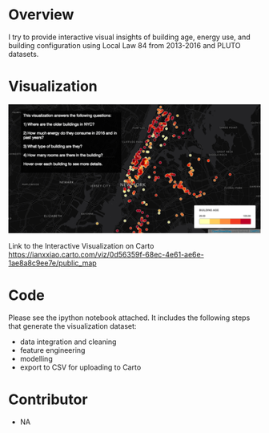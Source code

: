 # Overview
I try to provide interactive visual insights of building age, energy use, and building configuration using Local Law 84 from 2013-2016 and PLUTO datasets. 

# Visualization
![Alt text](./screenshot.png?raw=true)

Link to the Interactive Visualization on Carto
https://ianxxiao.carto.com/viz/0d56359f-68ec-4e61-ae6e-1ae8a8c9ee7e/public_map

# Code
Please see the ipython notebook attached. It includes the following steps that generate the visualization dataset:
- data integration and cleaning
- feature engineering
- modelling
- export to CSV for uploading to Carto

# Contributor
- NA
